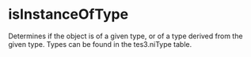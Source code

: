 # isInstanceOfType

Determines if the object is of a given type, or of a type derived from the given type. Types can be found in the tes3.niType table.
